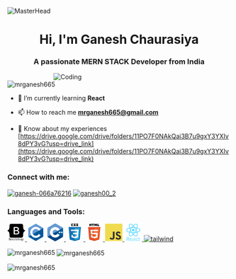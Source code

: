![MasterHead](https://www.topsinfosolutions.com/wp-content/uploads/2020/07/mern-stack.png)
<h1 align="center">Hi, I'm Ganesh Chaurasiya</h1>
<h3 align="center">A passionate MERN STACK Developer from India</h3>

<img align="right" alt="Coding" width="400" src="https://camo.githubusercontent.com/c1dcb74cc1c1835b1d716f5051499a2814c683c806b15f04b0eba492863703e9/68747470733a2f2f63646e2e6472696262626c652e636f6d2f75736572732f3733303730332f73637265656e73686f74732f363538313234332f6176656e746f2e676966">


<p align="left"> <img src="https://komarev.com/ghpvc/?username=mrganesh665&label=Profile%20views&color=0e75b6&style=flat" alt="mrganesh665" /> </p>

- 🌱 I’m currently learning **React**

- 📫 How to reach me **mrganesh665@gmail.com**

- 📄 Know about my experiences [https://drive.google.com/drive/folders/11PO7F0NAkQai3B7u9gxY3YXIv8dPY3vG?usp=drive_link](https://drive.google.com/drive/folders/11PO7F0NAkQai3B7u9gxY3YXIv8dPY3vG?usp=drive_link)

<h3 align="left">Connect with me:</h3>
<p align="left">
<a href="https://linkedin.com/in/ganesh-066a76216" target="blank"><img align="center" src="https://raw.githubusercontent.com/rahuldkjain/github-profile-readme-generator/master/src/images/icons/Social/linked-in-alt.svg" alt="ganesh-066a76216" height="30" width="40" /></a>
<a href="https://instagram.com/ganesh00_2" target="blank"><img align="center" src="https://raw.githubusercontent.com/rahuldkjain/github-profile-readme-generator/master/src/images/icons/Social/instagram.svg" alt="ganesh00_2" height="30" width="40" /></a>
</p>

<h3 align="left">Languages and Tools:</h3>
<p align="left"> <a href="https://getbootstrap.com" target="_blank" rel="noreferrer"> <img src="https://raw.githubusercontent.com/devicons/devicon/master/icons/bootstrap/bootstrap-plain-wordmark.svg" alt="bootstrap" width="40" height="40"/> </a> <a href="https://www.cprogramming.com/" target="_blank" rel="noreferrer"> <img src="https://raw.githubusercontent.com/devicons/devicon/master/icons/c/c-original.svg" alt="c" width="40" height="40"/> </a> <a href="https://www.w3schools.com/cpp/" target="_blank" rel="noreferrer"> <img src="https://raw.githubusercontent.com/devicons/devicon/master/icons/cplusplus/cplusplus-original.svg" alt="cplusplus" width="40" height="40"/> </a> <a href="https://www.w3schools.com/css/" target="_blank" rel="noreferrer"> <img src="https://raw.githubusercontent.com/devicons/devicon/master/icons/css3/css3-original-wordmark.svg" alt="css3" width="40" height="40"/> </a> <a href="https://www.w3.org/html/" target="_blank" rel="noreferrer"> <img src="https://raw.githubusercontent.com/devicons/devicon/master/icons/html5/html5-original-wordmark.svg" alt="html5" width="40" height="40"/> </a> <a href="https://developer.mozilla.org/en-US/docs/Web/JavaScript" target="_blank" rel="noreferrer"> <img src="https://raw.githubusercontent.com/devicons/devicon/master/icons/javascript/javascript-original.svg" alt="javascript" width="40" height="40"/> </a> <a href="https://reactjs.org/" target="_blank" rel="noreferrer"> <img src="https://raw.githubusercontent.com/devicons/devicon/master/icons/react/react-original-wordmark.svg" alt="react" width="40" height="40"/> </a> <a href="https://tailwindcss.com/" target="_blank" rel="noreferrer"> <img src="https://www.vectorlogo.zone/logos/tailwindcss/tailwindcss-icon.svg" alt="tailwind" width="40" height="40"/> </a> </p>

<p><img align="left" src="https://github-readme-stats.vercel.app/api/top-langs?username=mrganesh665&show_icons=true&locale=en&layout=compact" alt="mrganesh665" /></p>

<p>&nbsp;<img align="center" src="https://github-readme-stats.vercel.app/api?username=mrganesh665&show_icons=true&locale=en" alt="mrganesh665" /></p>

<p><img align="center" src="https://github-readme-streak-stats.herokuapp.com/?user=mrganesh665&" alt="mrganesh665" /></p>

